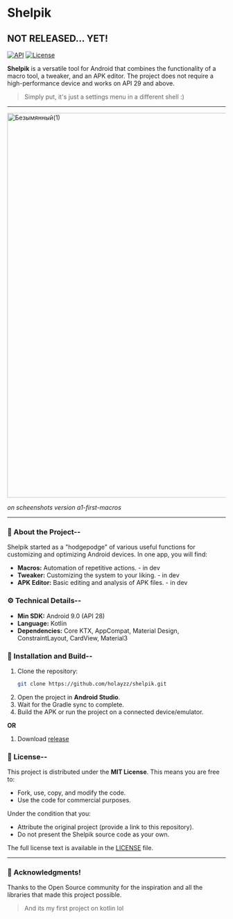 # Shelpik
## NOT RELEASED... YET!

[![API](https://img.shields.io/badge/API-29%2B-brightgreen.svg?style=flat)](https://android-arsenal.com/api?level=29)
[![License](https://img.shields.io/badge/License-MIT-blue.svg)](https://opensource.org/licenses/MIT)

**Shelpik** is a versatile tool for Android that combines the functionality of a macro tool, a tweaker, and an APK editor. The project does not require a high-performance device and works on API 29 and above.

> Simply put, it's just a settings menu in a different shell :)
---

<img width="2088" height="886" alt="Безымянный(1)" src="https://github.com/user-attachments/assets/02f661f7-5818-40ed-9779-85efe23f0564" />

*on scheenshots version a1-first-macros*

---

### 📖 About the Project--

Shelpik started as a "hodgepodge" of various useful functions for customizing and optimizing Android devices. In one app, you will find:

*   **Macros:** Automation of repetitive actions. - in dev
*   **Tweaker:** Customizing the system to your liking. - in dev
*   **APK Editor:** Basic editing and analysis of APK files. - in dev

### ⚙️ Technical Details--

*   **Min SDK:** Android 9.0 (API 28)
*   **Language:** Kotlin
*   **Dependencies:** Core KTX, AppCompat, Material Design, ConstraintLayout, CardView, Material3

### 🚀 Installation and Build--

1.  Clone the repository:
    ```bash
    git clone https://github.com/holayzz/shelpik.git
    ```
2.  Open the project in **Android Studio**.
3.  Wait for the Gradle sync to complete.
4.  Build the APK or run the project on a connected device/emulator.

**OR**

1. Download [release](https://github.com/holayzz/Shelpik/releases)

### 📄 License--

This project is distributed under the **MIT License**.
This means you are free to:
- Fork, use, copy, and modify the code.
- Use the code for commercial purposes.

Under the condition that you:
- Attribute the original project (provide a link to this repository).
- Do not present the Shelpik source code as your own.

The full license text is available in the [LICENSE](LICENSE) file.

---

### 🤝 Acknowledgments!

Thanks to the Open Source community for the inspiration and all the libraries that made this project possible.
> And its my first project on kotlin lol
